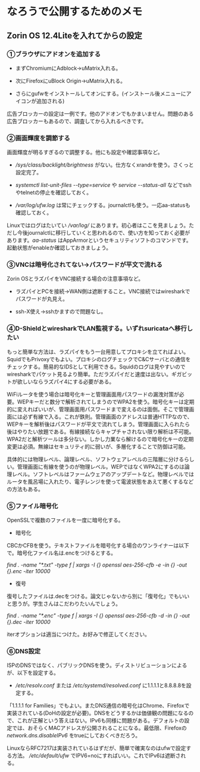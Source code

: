 # なろうで公開するためのメモ

## Zorin OS 12.4Liteを入れてからの設定

### ①ブラウザにアドオンを追加する

- まずChromiumにAdblock→uMatrix入れる。

- 次にFirefoxにuBlock Origin→uMatrix入れる。

- さらにgufwをインストールしてオンにする。(インストール後メニューにアイコンが追加される)

広告ブロッカーの設定は一例です。他のアドオンでもかまいません。問題のある広告ブロッカーもあるので、調査してから入れるべきです。

### ②画面輝度を調節する

画面輝度が明るすぎるので調整する。他にも設定や確認事項など。

- */sys/class/backlight/brightness* がない。仕方なくxrandrを使う。さくっと設定完了。

- *systemctl list-unit-files --type=service* や *service --status-all* などでsshやtelnetの停止を確認しておく。

- */var/log/ufw.log* は常にチェックする。journalctlも使う。一応aa-statusも確認しておく。

Linuxではログはたいてい */var/log/* にあります。初心者はここを見ましょう。ただし今後journalctlに移行していくと思われるので、使い方を知っておく必要があります。*aa-status* はAppArmorというセキュリティソフトのコマンドです。起動状態がenableか確認しておきましょう。

### ③VNCは暗号化されてない→パスワードが平文で流れる

Zorin OSとラズパイをVNC接続する場合の注意事項など。

- ラズパイとPCを接続→WAN側は遮断すること。VNC接続ではwiresharkでパスワードが丸見え。

- ssh-X使え→sshかますので問題なし。

### ④D-ShieldとwiresharkでLAN監視する。いずれsuricataへ移行したい

もっと簡単な方法は、ラズパイをもう一台用意してプロキシを立てればよい。SquidでもPrivoxyでもよい。プロキシのログチェックでC&Cサーバとの通信をチェックする。簡易的なIDSとして利用できる。Squidのログは見やすいのでwiresharkでパケット見るより簡単。ただラズパイだと速度は出ない。ギガビットが欲しいならラズパイ4にする必要がある。

WiFiルータを使う場合は暗号化キーと管理画面用パスワードの漏洩対策が必要。WEPキーだと数分で解析されてしまうのでWPA2を使う。暗号化キーは定期的に変えればいいが、管理画面用パスワードまで変えるのは面倒。そこで管理画面には必ず有線で入る。これが鉄則。管理画面のアドレスは普通HTTPなので、WEPキーを解析後はパスワードが平文で流れてしまう。管理画面に入られたら後はやりたい放題である。有線接続ならキャプチャされない限り解析は不可能。WPA2だと解析ツールは多分ない。しかし力業なら解けるので暗号化キーの定期変更は必須。無線はセキュリティ的に弱いが、多層化することで防御は可能。

具体的には物理レベル、論理レベル、ソフトウェアレベルの三階層に分けるらしい。管理画面に有線を使うのが物理レベル。WEPではなくWPA2にするのは論理レベル。ソフトレベルはファームウェアのアップデートなど。物理レベルではルータを風呂場に入れたり、電子レンジを使って電波状態をあえて悪くするなどの方法もある。

### ⑤ファイル暗号化

OpenSSLで複数のファイルを一度に暗号化する。

- 暗号化　

CBCかCFBを使う。テキストファイルを暗号化する場合のワンライナーは以下で。暗号化ファイル名は.encをつけるとする。

*find . -name "\*.txt" -type f | xargs -I {} openssl aes-256-cfb -e -in {} -out {}.enc -iter 10000*

- 復号

復号したファイルは.decをつける。論文じゃないから別に「復号化」でもいいと思うが。学生さんはこだわりたいんでしょう。

*find . -name "\*.enc" -type f | xargs -I {} openssl aes-256-cfb -d -in {} -out {}.dec -iter 10000*

iterオプションは適当につけた。お好みで修正してください。

### ⑥DNS設定

ISPのDNSではなく、パブリックDNSを使う。ディストリビューションによるが、以下を設定する。

- */etc/resolv.conf* または */etc/systemd/resolved.conf* に1.1.1.1と8.8.8.8を設定する。

「1.1.1.1 for Families」でもよい。またDNS通信の暗号化はChrome、Firefoxで実装されている(DoHの設定が必要)。DNSをどうするかは価値観の問題になるので、これが正解という答えはない。IPv6も同様に問題がある。デフォルトの設定では、おそらくMACアドレスが公開されることになる。最低限、Firefoxの *network.dns.disableIPv6* をtrueにしておくべきだろう。

LinuxならRFC7217は実装されているはずだが、簡単で確実なのはufwで設定する方法。 */etc/default/ufw* でIPV6=noにすればいい。これでIPv6は遮断される。
